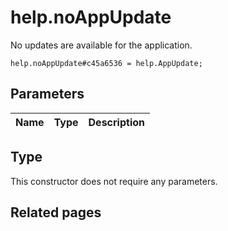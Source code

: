 # help.noAppUpdate
No updates are available for the application.

```
help.noAppUpdate#c45a6536 = help.AppUpdate;
```

## Parameters
| Name | Type | Description |
| ---- | :----: | ----------- |


## Type
This constructor does not require any parameters.

## Related pages

